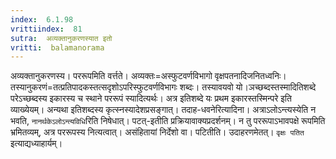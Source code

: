 ```yaml
---
index:  6.1.98
vrittiindex:  81
sutra:  अव्यक्तानुकरणस्यात इतो
vritti:  balamanorama 
---
```


अव्यक्तानुकरणस्य। पररूपमिति वर्त्तते। अव्यक्तः=अस्फुटवर्णविभागो वृक्षपतनादिजनितध्वनिः। तस्यानुकरणं=तत्प्रतिपादकस्तत्सदृशोऽपरिस्फुटवर्णविभागः शब्दः। तस्यावयवो यो।ञच्छब्दस्तस्मादितिशब्दे परेऽच्छब्दस्य इकारस्य च स्थाने पररूपं स्यादित्यर्थः। अत्र इतिशब्दे यः प्रथम इकारस्तस्मिन्परे इति व्याख्येयम्। अन्यथा इतिशब्दस्य कृत्स्नस्यादेशप्रसङ्गात्। तदाह-धवनेरित्यादिना। अत्राऽलोऽन्त्यस्येति न भवति, `नानर्थकेऽलोऽन्त्यविधि`रिति निषेधात्। पटत्-इतीति प्रक्रियावाक्यप्रदर्शनम्। न तु पररूपाऽभावपक्षे रूपमिति भ्रमितव्यम्, अत्र पररूपस्य नित्यत्वात्। असंहितायां निर्देशो वा। पटितीति। उदाहरणमेतत्। `वृक्षः पतित` इत्याद्यध्याहार्यम्। 


